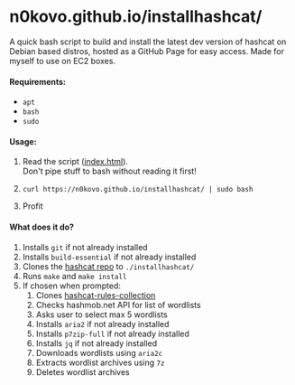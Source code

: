 # n0kovo.github.io/installhashcat/
A quick bash script to build and install the latest dev version of hashcat on Debian based distros, hosted as a GitHub Page for easy access. Made for myself to use on EC2 boxes.

#### Requirements:
- `apt`
- `bash`
- `sudo`

#### Usage:
1) Read the script ([index.html](https://github.com/n0kovo/installhashcat/blob/main/index.html)).<br>
Don't pipe stuff to bash without reading it first!

2) `curl https://n0kovo.github.io/installhashcat/ | sudo bash`
3) Profit

#### What does it do?
1) Installs `git` if not already installed
2) Installs `build-essential` if not already installed
3) Clones the [hashcat repo](https://github.com/hashcat/hashcat) to `./installhashcat/`
4) Runs `make` and `make install`
5) If chosen when prompted:
    1) Clones [hashcat-rules-collection](https://github.com/n0kovo/hashcat-rules-collection)
    2) Checks hashmob.net API for list of wordlists
    3) Asks user to select max 5 wordlists
    4) Installs `aria2` if not already installed
    5) Installs `p7zip-full` if not already installed
    6) Installs `jq` if not already installed
    7) Downloads wordlists using `aria2c`
    8) Extracts wordlist archives using `7z`
    9) Deletes wordlist archives



